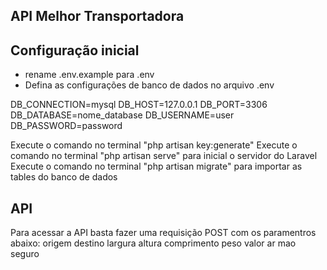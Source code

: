 ## API Melhor Transportadora

## Configuração inicial
- rename .env.example para .env
- Defina as configurações de banco de dados no arquivo .env

DB_CONNECTION=mysql
DB_HOST=127.0.0.1
DB_PORT=3306
DB_DATABASE=nome_database
DB_USERNAME=user
DB_PASSWORD=password

Execute o comando no terminal "php artisan key:generate"
Execute o comando no terminal "php artisan serve" para inicial o servidor do Laravel
Execute o comando no terminal "php artisan migrate" para importar as tables do banco de dados


## API
Para acessar a API basta fazer uma requisição POST com os paramentros abaixo:
origem
destino
largura
altura
comprimento
peso
valor
ar
mao
seguro